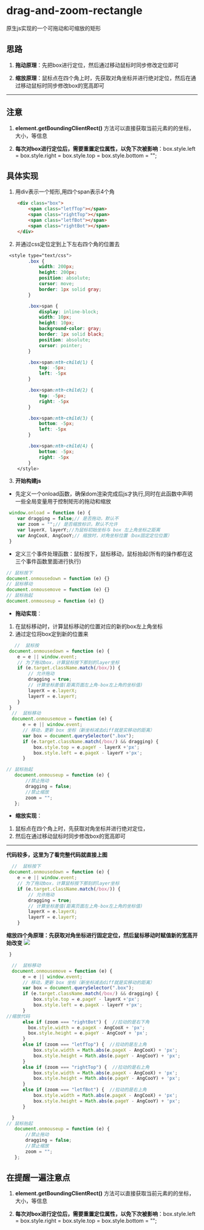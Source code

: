 # drag-and-zoom-rectangle
原生js实现的一个可拖动和可缩放的矩形
## 思路
1. **拖动原理**：先把box进行定位，然后通过移动鼠标时同步修改定位即可

2. **缩放原理**：鼠标点在四个角上时，先获取对角坐标并进行绝对定位，然后在通过移动鼠标时同步修改box的宽高即可
---
## 注意
1. **element.getBoundingClientRect()**  方法可以直接获取当前元素的的坐标，大小，等信息

2. **每次对box进行定位后，需要重置定位属性，以免下次被影响**：box.style.left = box.style.right = box.style.top = box.style.bottom = "";

## 具体实现
1. 用div表示一个矩形,用四个span表示4个角
```html
    <div class="box">
        <span class="letfTop"></span>
        <span class="rightTop"></span>
        <span class="letfBot"></span>
        <span class="rightBot"></span>
    </div>
```
2. 并通过css定位定到上下左右四个角的位置去
```css
 <style type="text/css">
        .box {
            width: 200px;
            height: 200px;
            position: absolute;
            cursor: move;
            border: 1px solid gray;
        }

        .box>span {
            display: inline-block;
            width: 10px;
            height: 10px;
            background-color: gray;
            border: 1px solid black;
            position: absolute;
            cursor: pointer;
        }

        .box>span:nth-child(1) {
            top: -5px;
            left: -5px
        }

        .box>span:nth-child(2) {
            top: -5px;
            right: -5px
        }

        .box>span:nth-child(3) {
            bottom: -5px;
            left: -5px
        }

        .box>span:nth-child(4) {
            bottom: -5px;
            right: -5px
        }
    </style>
```
3. **开始构建js**

- 先定义一个onload函数，确保dom渲染完成后js才执行,同时在此函数中声明一些全局变量用于控制矩形的拖动和缩放
```js
 window.onload = function (e) {
    var dragging = false;// 是否拖动，默认不
    var zoom = "";// 是否缩放标识，默认不允许
    var layerX, layerY;//为鼠标初始坐标与 box 左上角坐标之距离
    var AngCooX, AngCooY;// 缩放时，对角坐标位置（box固定定位位置）
 }

```
- 定义三个事件处理函数：鼠标按下，鼠标移动，鼠标抬起(所有的操作都在这三个事件函数里面进行执行)
```js
// 鼠标按下
document.onmousedown = function (e) {}
// 鼠标移动
document.onmousemove = function (e) {}
// 鼠标抬起
document.onmouseup = function (e) {}
```
- **拖动实现**：
1. 在鼠标移动时，计算鼠标移动的位置对应的新的box左上角坐标
2. 通过定位将box定到新的位置来
```js
   //  鼠标按
 document.onmousedown = function (e) {
    e = e || window.event;
    // 为了拖动box，计算鼠标按下那刻的layer坐标
    if (e.target.className.match(/box/)) {
        // 允许拖动
        dragging = true;
        // 计算坐标差值(距离页面左上角-box左上角的坐标值)
        layerX = e.layerX;
        layerY = e.layerY;
    }
 }
  //  鼠标移动
  document.onmousemove = function (e) {
      e = e || window.event;
      // 移动，更新 box 坐标（新坐标减去diff就是实移动的距离）
      var box = document.querySelector(".box");
      if (e.target.className.match(/box/) && dragging) {
          box.style.top = e.pageY - layerX +'px';
          box.style.left = e.pageX - layerY +'px';
      }

// 鼠标抬起
   document.onmouseup = function (e) {
       //禁止拖动
       dragging = false;
       //禁止缩放
       zoom = "";
   };
```
- **缩放实现**：
1. 鼠标点在四个角上时，先获取对角坐标并进行绝对定位，
2. 然后在通过移动鼠标时同步修改box的宽高即可
---
 **代码较多，这里为了看完整代码就直接上图**
```js
  //  鼠标按下
 document.onmousedown = function (e) {
    e = e || window.event;
    // 为了拖动box，计算鼠标按下那刻的layer坐标
    if (e.target.className.match(/box/)) {
        // 允许拖动
        dragging = true;
        // 计算坐标差值(距离页面左上角-box左上角的坐标值)
        layerX = e.layerX;
        layerY = e.layerY;
    }
```
**缩放四个角原理：先获取对角坐标进行固定定位，然后鼠标移动时赋值新的宽高开始改变**
![](img/down.png)
```js
 }

  //  鼠标移动
  document.onmousemove = function (e) {
      e = e || window.event;
      // 移动，更新 box 坐标（新坐标减去diff就是实移动的距离）
      var box = document.querySelector(".box");
      if (e.target.className.match(/box/) && dragging) {
          box.style.top = e.pageY - layerX +'px';
          box.style.left = e.pageX - layerY +'px';
      }
//缩放代码      
      else if (zoom === "rightBot") {  //拉动的是右下角
        box.style.width = e.pageX - AngCooX + 'px';
        box.style.height = e.pageY - AngCooY + 'px';
      }
      else if (zoom === "letfTop") {  //拉动的是左上角
          box.style.width = Math.abs(e.pageX - AngCooX) + 'px';
          box.style.height = Math.abs(e.pageY - AngCooY) + 'px';
      }
      else if (zoom === "rightTop") {  //拉动的是右上角
          box.style.width = Math.abs(e.pageX - AngCooX) + 'px';
          box.style.height = Math.abs(e.pageY - AngCooY) + 'px';
      }
      else if (zoom === "letfBot") {  //拉动的是右上角
          box.style.width = Math.abs(e.pageX - AngCooX) + 'px';
          box.style.height = Math.abs(e.pageY - AngCooY) + 'px';
      }
```

```js
  }
// 鼠标抬起
   document.onmouseup = function (e) {
       //禁止拖动
       dragging = false;
       //禁止缩放
       zoom = "";
   };
```
 
## 在提醒一遍注意点
1. **element.getBoundingClientRect()**  方法可以直接获取当前元素的的坐标，大小，等信息

2. **每次对box进行定位后，需要重置定位属性，以免下次被影响**：box.style.left = box.style.right = box.style.top = box.style.bottom = "";
